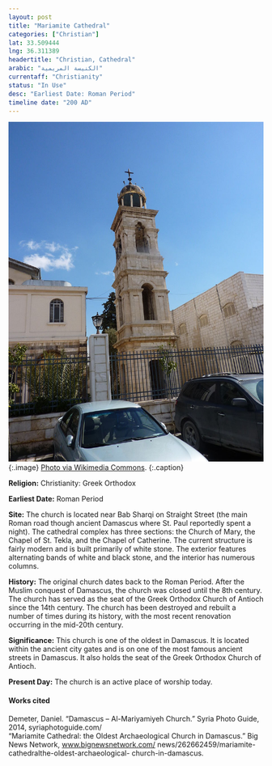 ```yaml
---
layout: post
title: "Mariamite Cathedral"
categories: ["Christian"]
lat: 33.509444
lng: 36.311389
headertitle: "Christian, Cathedral"
arabic: "الكنيسة المريمية‎"
currentaff: "Christianity"
status: "In Use"
desc: "Earliest Date: Roman Period"
timeline date: "200 AD"
---
```

![Mariamite Cathedral](images/mariamite.jpeg)
   {:.image}
[Photo via Wikimedia Commons](https://commons.wikimedia.org/wiki/File:Damascus_Mariamite_Cathedral_the_belfry.jpg).
   {:.caption}

**Religion:** Christianity: Greek Orthodox

**Earliest Date:** Roman Period

**Site:** The church is located near Bab Sharqi on Straight Street (the main Roman road though ancient Damascus where St. Paul reportedly spent a night). The cathedral complex has three sections: the Church of Mary, the Chapel of St. Tekla, and the Chapel of Catherine. The current structure is fairly modern and is built primarily of white stone. The exterior features alternating bands of white and black stone, and the interior has numerous columns. 

**History:** The original church dates back to the Roman Period. After the Muslim conquest of Damascus, the church was closed until the 8th century. The church has served as the seat of the Greek Orthodox Church of Antioch since the 14th century. The church has been destroyed and rebuilt a number of times during its history, with the most recent renovation occurring in the mid-20th century.

**Significance:** This church is one of the oldest in Damascus. It is located within the ancient city gates and is on one of the most famous ancient streets in Damascus. It also holds the seat of the Greek Orthodox Church of Antioch. 

**Present Day:** The church is an active place of worship today. 

#### Works cited

Demeter, Daniel. “Damascus – Al-Mariyamiyeh Church.” Syria Photo Guide, 2014, syriaphotoguide.com/  
“Mariamite Cathedral: the Oldest Archaeological Church in Damascus.” Big News Network, www.bignewsnetwork.com/ news/262662459/mariamite- cathedralthe-oldest-archaeological- church-in-damascus.